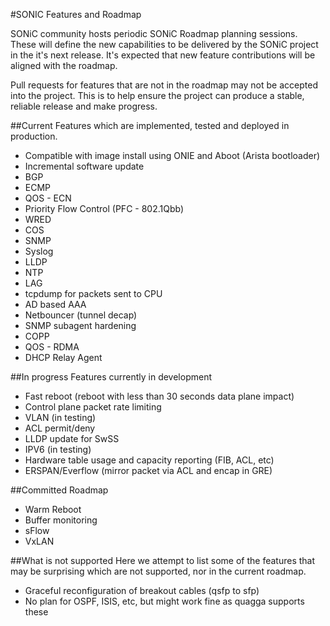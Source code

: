 #SONIC Features and Roadmap

SONiC community hosts periodic SONiC Roadmap planning sessions. These will define the new capabilities to be delivered by the SONiC project in the it's next release. It's expected that new feature contributions will be aligned with the roadmap. 

Pull requests for features that are not in the roadmap may not be accepted into the project. This is to help ensure the project can produce a stable, reliable release and make progress. 

##Current 
Features which are implemented, tested and deployed in production. 
 
- Compatible with image install using ONIE and Aboot (Arista bootloader)
- Incremental software update
- BGP 
- ECMP 
- QOS - ECN
- Priority Flow Control (PFC - 802.1Qbb)
- WRED
- COS
- SNMP
- Syslog 
- LLDP
- NTP 
- LAG
- tcpdump for packets sent to CPU 
- AD based AAA
- Netbouncer (tunnel decap)
- SNMP subagent hardening 
- COPP
- QOS - RDMA
- DHCP Relay Agent

##In progress
Features currently in development 
 
- Fast reboot (reboot with less than 30 seconds data plane impact)
- Control plane packet rate limiting
- VLAN (in testing)
- ACL permit/deny
- LLDP update for SwSS
- IPV6 (in testing)
- Hardware table usage and capacity reporting (FIB, ACL, etc) 
- ERSPAN/Everflow (mirror packet via ACL and encap in GRE)

##Committed Roadmap
- Warm Reboot
- Buffer monitoring 
- sFlow
- VxLAN

##What is not supported
Here we attempt to list some of the features that may be surprising which are not supported, nor in the current roadmap.
- Graceful reconfiguration of breakout cables (qsfp to sfp)
- No plan for OSPF, ISIS, etc, but might work fine as quagga supports these
